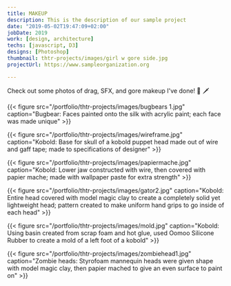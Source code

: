 ```yaml
---
title: MAKEUP
description: This is the description of our sample project
date: "2019-05-02T19:47:09+02:00"
jobDate: 2019
work: [design, architecture]
techs: [javascript, D3]
designs: [Photoshop]
thumbnail: thtr-projects/images/girl w gore side.jpg
projectUrl: https://www.sampleorganization.org

---
```


Check out some photos of drag, SFX, and gore makeup I've done! :dragon: :dagger:

{{< figure src="/portfolio/thtr-projects/images/bugbears 1.jpg" caption="Bugbear: Faces painted onto the silk with acrylic paint; each face was made unique" >}}

{{< figure src="/portfolio/thtr-projects/images/wireframe.jpg" caption="Kobold: Base for skull of a kobold puppet head made out of wire and gaff tape; made to specifications of designer" >}}

{{< figure src="/portfolio/thtr-projects/images/papiermache.jpg" caption="Kobold: Lower jaw constructed with wire, then covered with papier mache; made with wallpaper paste for extra strength" >}}

{{< figure src="/portfolio/thtr-projects/images/gator2.jpg" caption="Kobold: Entire head covered with model magic clay to create a completely solid yet lightweight head; pattern created to make uniform hand grips to go inside of each head" >}}

{{< figure src="/portfolio/thtr-projects/images/mold.jpg" caption="Kobold: Using basin created from scrap foam and hot glue, used Oomoo Silicone Rubber to create a mold of a left foot of a kobold" >}}

{{< figure src="/portfolio/thtr-projects/images/zombiehead1.jpg" caption="Zombie heads: Styrofoam mannequin heads were given shape with model magic clay, then papier mached to give an even surface to paint on" >}}
